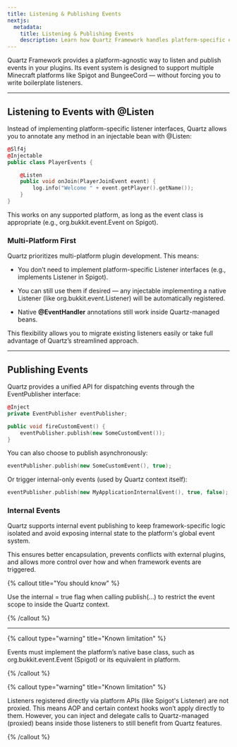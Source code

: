 ```yaml
---
title: Listening & Publishing Events
nextjs:
  metadata:
    title: Listening & Publishing Events
    description: Learn how Quartz Framework handles platform-specific event listening and publishing.
---
```


Quartz Framework provides a platform-agnostic way to listen and publish events in your plugins. Its event system is designed to support multiple Minecraft platforms like Spigot and BungeeCord — without forcing you to write boilerplate listeners.

---

## Listening to Events with @Listen

Instead of implementing platform-specific listener interfaces, Quartz allows you to annotate any method in an injectable bean with @Listen:

```cpp
@Slf4j
@Injectable
public class PlayerEvents {

    @Listen
    public void onJoin(PlayerJoinEvent event) {
        log.info("Welcome " + event.getPlayer().getName());
    }
}
```

This works on any supported platform, as long as the event class is appropriate (e.g., org.bukkit.event.Event on Spigot).

### Multi-Platform First

Quartz prioritizes multi-platform plugin development. This means:

- You don’t need to implement platform-specific Listener interfaces (e.g., implements Listener in Spigot).

- You can still use them if desired — any injectable implementing a native Listener (like org.bukkit.event.Listener) will be automatically registered.

- Native **@EventHandler** annotations still work inside Quartz-managed beans.

This flexibility allows you to migrate existing listeners easily or take full advantage of Quartz’s streamlined approach.

---

## Publishing Events

Quartz provides a unified API for dispatching events through the EventPublisher interface:

```cpp
@Inject
private EventPublisher eventPublisher;

public void fireCustomEvent() {
    eventPublisher.publish(new SomeCustomEvent());
}
```

You can also choose to publish asynchronously:

```cpp
eventPublisher.publish(new SomeCustomEvent(), true);
```

Or trigger internal-only events (used by Quartz context itself):

```cpp
eventPublisher.publish(new MyApplicationInternalEvent(), true, false);
```

### Internal Events

Quartz supports internal event publishing to keep framework-specific logic isolated and avoid exposing internal state to the platform's global event system.

This ensures better encapsulation, prevents conflicts with external plugins, and allows more control over how and when framework events are triggered.

{% callout title="You should know" %}

Use the internal = true flag when calling publish(...) to restrict the event scope to inside the Quartz context.

{% /callout %}

---

{% callout type="warning" title="Known limitation" %}

Events must implement the platform’s native base class, such as org.bukkit.event.Event (Spigot) or its equivalent in platform.

{% /callout %}

{% callout type="warning" title="Known limitation" %}

Listeners registered directly via platform APIs (like Spigot's Listener) are not proxied. This means AOP and certain context hooks won’t apply directly to them.
However, you can inject and delegate calls to Quartz-managed (proxied) beans inside those listeners to still benefit from Quartz features.

{% /callout %}